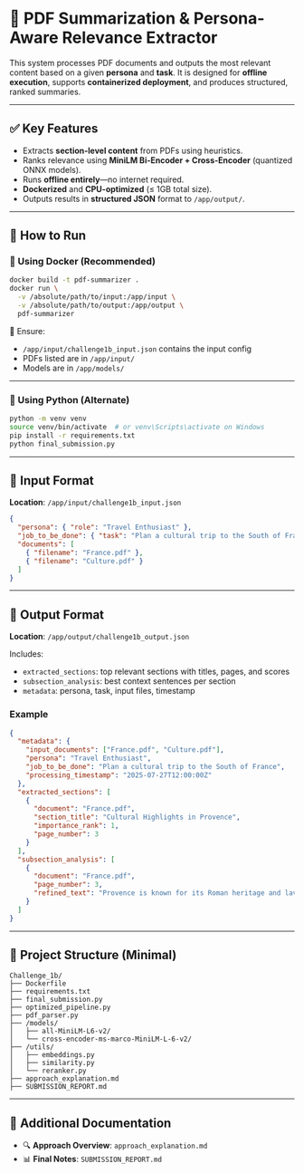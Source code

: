 # 📄 PDF Summarization & Persona-Aware Relevance Extractor

This system processes PDF documents and outputs the most relevant content based on a given **persona** and **task**. It is designed for **offline execution**, supports **containerized deployment**, and produces structured, ranked summaries.

---

## ✅ Key Features

- Extracts **section-level content** from PDFs using heuristics.
- Ranks relevance using **MiniLM Bi-Encoder + Cross-Encoder** (quantized ONNX models).
- Runs **offline entirely**—no internet required.
- **Dockerized** and **CPU-optimized** (≤ 1GB total size).
- Outputs results in **structured JSON** format to `/app/output/`.

---

## 🚀 How to Run

### 🐫 Using Docker (Recommended)

```bash
docker build -t pdf-summarizer .
docker run \
  -v /absolute/path/to/input:/app/input \
  -v /absolute/path/to/output:/app/output \
  pdf-summarizer
```

📁 Ensure:

- `/app/input/challenge1b_input.json` contains the input config
- PDFs listed are in `/app/input/`
- Models are in `/app/models/`

---

### 🐍 Using Python (Alternate)

```bash
python -m venv venv
source venv/bin/activate  # or venv\Scripts\activate on Windows
pip install -r requirements.txt
python final_submission.py
```

---

## 📅 Input Format

**Location**: `/app/input/challenge1b_input.json`

```json
{
  "persona": { "role": "Travel Enthusiast" },
  "job_to_be_done": { "task": "Plan a cultural trip to the South of France" },
  "documents": [
    { "filename": "France.pdf" },
    { "filename": "Culture.pdf" }
  ]
}
```

---

## 📄 Output Format

**Location**: `/app/output/challenge1b_output.json`

Includes:

- `extracted_sections`: top relevant sections with titles, pages, and scores
- `subsection_analysis`: best context sentences per section
- `metadata`: persona, task, input files, timestamp

### Example

```json
{
  "metadata": {
    "input_documents": ["France.pdf", "Culture.pdf"],
    "persona": "Travel Enthusiast",
    "job_to_be_done": "Plan a cultural trip to the South of France",
    "processing_timestamp": "2025-07-27T12:00:00Z"
  },
  "extracted_sections": [
    {
      "document": "France.pdf",
      "section_title": "Cultural Highlights in Provence",
      "importance_rank": 1,
      "page_number": 3
    }
  ],
  "subsection_analysis": [
    {
      "document": "France.pdf",
      "page_number": 3,
      "refined_text": "Provence is known for its Roman heritage and lavender fields."
    }
  ]
}
```

---

## 📂 Project Structure (Minimal)

```
Challenge_1b/
├── Dockerfile
├── requirements.txt
├── final_submission.py
├── optimized_pipeline.py
├── pdf_parser.py
├── /models/
│   ├── all-MiniLM-L6-v2/
│   └── cross-encoder-ms-marco-MiniLM-L-6-v2/
├── /utils/
│   ├── embeddings.py
│   ├── similarity.py
│   └── reranker.py
├── approach_explanation.md
├── SUBMISSION_REPORT.md
```

---

## 📘 Additional Documentation

- 🔍 **Approach Overview**: `approach_explanation.md`
- 📊 **Final Notes**: `SUBMISSION_REPORT.md`
